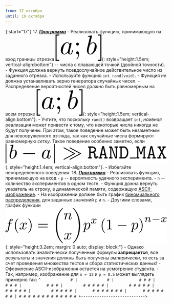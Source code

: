 ```yaml
---
from: 12 октября
until: 19 октября
---
```

{:start="17"}
17. [***Программа***](../programs)
    - Реализовать функцию, принимающую на вход границы отрезка ![](./bounds.png){: style="height:1.5em; vertical-align:bottom"} -- числа с плавающей точкой (двойной точности).
    - Функция должна вернуть псевдослучайное действительное число из заданного отрезка.
    - Используйте функцию `int rand(void)`.
    - Функция *не* должна устанавливать зерно генератора случайных чисел.
    - Распределение вероятностей чисел должно быть равномерным на всем отрезке ![](./bounds.png){: style="height:1.5em; vertical-align:bottom"}.
    - Учтите, что поскольку `rand()` возвращает `int`, *наивная* реализация может привести к тому, что некоторые числа никогда не будут получены. При этом, такое поведение может быть незаметным для невооруженного взгляда, так как случайные числа формируют равномерную *сетку*. Такое поведение особенно заметно, если ![](./range.png){: style="height:1.4em; vertical-align:bottom"}.
    - Избегайте неопределенного поведения.
18. [***Программа***](../programs)
    - Реализовать функцию, принимающую на вход
        - `p` -- вероятность удачного эксперимента.
        - `n` -- количество экспериментов в одном тесте.
    - Функция дожна вернуть указатель на строку, в динамической памяти, содержащую [ASCII-изображение](https://ru.wikipedia.org/wiki/ASCII-графика).
    - На изображении должен быть график [биномиального распределения](https://ru.wikipedia.org/wiki/Биномиальное_распределение), для заданных значений `p` и `n`.
    - Другими словами, график функции ![](./binom.png){: style="height:3.2em; margin: 0 auto; display: block;"}
    - Однако использовать аналитически полученные формулы **запрещается**, все результаты и значения должны быть получены *эмпирически*, то есть за счет проведения множества тестов и сбора статистических данных!
    - Оформление ASCII-изображения остается на усмотрение студента.
    - Так, например, изображение для `n = 12` и `p = 0.5` может выглядеть примерно так:
    ```
    ^             #
    |             #
    |           # # #
    |           # # #
    |           # # #
    |         # # # # #
    |         # # # # #
    |         # # # # #
    |         # # # # #
    |       # # # # # # #
    |       # # # # # # #
    | # # # # # # # # # # # # #
    +---------------------------->
    ```

